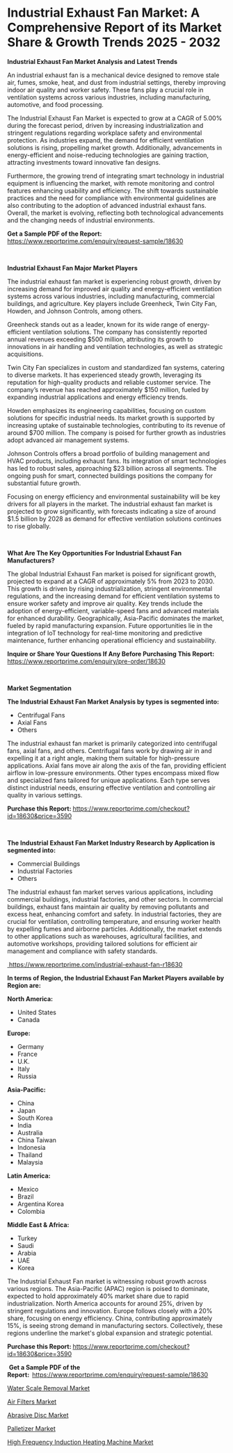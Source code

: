 <p><h1>Industrial Exhaust Fan Market: A Comprehensive Report of its Market Share & Growth Trends 2025 - 2032</h1></p><p><strong>Industrial Exhaust Fan Market Analysis and Latest Trends</strong></p>
<p><p>An industrial exhaust fan is a mechanical device designed to remove stale air, fumes, smoke, heat, and dust from industrial settings, thereby improving indoor air quality and worker safety. These fans play a crucial role in ventilation systems across various industries, including manufacturing, automotive, and food processing. </p><p>The Industrial Exhaust Fan Market is expected to grow at a CAGR of 5.00% during the forecast period, driven by increasing industrialization and stringent regulations regarding workplace safety and environmental protection. As industries expand, the demand for efficient ventilation solutions is rising, propelling market growth. Additionally, advancements in energy-efficient and noise-reducing technologies are gaining traction, attracting investments toward innovative fan designs.</p><p>Furthermore, the growing trend of integrating smart technology in industrial equipment is influencing the market, with remote monitoring and control features enhancing usability and efficiency. The shift towards sustainable practices and the need for compliance with environmental guidelines are also contributing to the adoption of advanced industrial exhaust fans. Overall, the market is evolving, reflecting both technological advancements and the changing needs of industrial environments.</p></p>
<p><strong>Get a Sample PDF of the Report:&nbsp;</strong> <a href="https://www.reportprime.com/enquiry/request-sample/18630?utm_campaign=1899&utm_medium=2&utm_source=Github&utm_content=ia&utm_term=19032025&utm_id=industrial-exhaust-fan">https://www.reportprime.com/enquiry/request-sample/18630</a></p>
<p>&nbsp;</p>
<p><strong>Industrial Exhaust Fan Major Market Players</strong></p>
<p><p>The industrial exhaust fan market is experiencing robust growth, driven by increasing demand for improved air quality and energy-efficient ventilation systems across various industries, including manufacturing, commercial buildings, and agriculture. Key players include Greenheck, Twin City Fan, Howden, and Johnson Controls, among others.</p><p>Greenheck stands out as a leader, known for its wide range of energy-efficient ventilation solutions. The company has consistently reported annual revenues exceeding $500 million, attributing its growth to innovations in air handling and ventilation technologies, as well as strategic acquisitions.</p><p>Twin City Fan specializes in custom and standardized fan systems, catering to diverse markets. It has experienced steady growth, leveraging its reputation for high-quality products and reliable customer service. The company’s revenue has reached approximately $150 million, fueled by expanding industrial applications and energy efficiency trends.</p><p>Howden emphasizes its engineering capabilities, focusing on custom solutions for specific industrial needs. Its market growth is supported by increasing uptake of sustainable technologies, contributing to its revenue of around $700 million. The company is poised for further growth as industries adopt advanced air management systems.</p><p>Johnson Controls offers a broad portfolio of building management and HVAC products, including exhaust fans. Its integration of smart technologies has led to robust sales, approaching $23 billion across all segments. The ongoing push for smart, connected buildings positions the company for substantial future growth.</p><p>Focusing on energy efficiency and environmental sustainability will be key drivers for all players in the market. The industrial exhaust fan market is projected to grow significantly, with forecasts indicating a size of around $1.5 billion by 2028 as demand for effective ventilation solutions continues to rise globally.</p></p>
<p>&nbsp;</p>
<p><strong>What Are The Key Opportunities For Industrial Exhaust Fan Manufacturers?</strong></p>
<p><p>The global Industrial Exhaust Fan market is poised for significant growth, projected to expand at a CAGR of approximately 5% from 2023 to 2030. This growth is driven by rising industrialization, stringent environmental regulations, and the increasing demand for efficient ventilation systems to ensure worker safety and improve air quality. Key trends include the adoption of energy-efficient, variable-speed fans and advanced materials for enhanced durability. Geographically, Asia-Pacific dominates the market, fueled by rapid manufacturing expansion. Future opportunities lie in the integration of IoT technology for real-time monitoring and predictive maintenance, further enhancing operational efficiency and sustainability.</p></p>
<p><strong>Inquire or Share Your Questions If Any Before Purchasing This Report:</strong> <a href="https://www.reportprime.com/enquiry/pre-order/18630?utm_campaign=1899&utm_medium=2&utm_source=Github&utm_content=ia&utm_term=19032025&utm_id=industrial-exhaust-fan">https://www.reportprime.com/enquiry/pre-order/18630</a></p>
<p>&nbsp;</p>
<p><strong>Market Segmentation</strong></p>
<p><strong>The Industrial Exhaust Fan Market Analysis by types is segmented into:</strong></p>
<p><ul><li>Centrifugal Fans</li><li>Axial Fans</li><li>Others</li></ul></p>
<p><p>The industrial exhaust fan market is primarily categorized into centrifugal fans, axial fans, and others. Centrifugal fans work by drawing air in and expelling it at a right angle, making them suitable for high-pressure applications. Axial fans move air along the axis of the fan, providing efficient airflow in low-pressure environments. Other types encompass mixed flow and specialized fans tailored for unique applications. Each type serves distinct industrial needs, ensuring effective ventilation and controlling air quality in various settings.</p></p>
<p><strong>Purchase this Report:&nbsp;</strong><a href="https://www.reportprime.com/checkout?id=18630&price=3590&utm_campaign=1899&utm_medium=2&utm_source=Github&utm_content=ia&utm_term=19032025&utm_id=industrial-exhaust-fan">https://www.reportprime.com/checkout?id=18630&price=3590</a></p>
<p>&nbsp;</p>
<p><strong>The Industrial Exhaust Fan Market Industry Research by Application is segmented into:</strong></p>
<p><ul><li>Commercial Buildings</li><li>Industrial Factories</li><li>Others</li></ul></p>
<p><p>The industrial exhaust fan market serves various applications, including commercial buildings, industrial factories, and other sectors. In commercial buildings, exhaust fans maintain air quality by removing pollutants and excess heat, enhancing comfort and safety. In industrial factories, they are crucial for ventilation, controlling temperature, and ensuring worker health by expelling fumes and airborne particles. Additionally, the market extends to other applications such as warehouses, agricultural facilities, and automotive workshops, providing tailored solutions for efficient air management and compliance with safety standards.</p></p>
<p><a href="https://www.reportprime.com/industrial-exhaust-fan-r18630?utm_campaign=1899&utm_medium=2&utm_source=Github&utm_content=ia&utm_term=19032025&utm_id=industrial-exhaust-fan">&nbsp;https://www.reportprime.com/industrial-exhaust-fan-r18630</a></p>
<p><strong>In terms of Region, the Industrial Exhaust Fan Market Players available by Region are:</strong></p>
<p>
    <p> <strong> North America: </strong>
        <ul>
            <li>United States</li>
            <li>Canada</li>
        </ul>
        </p> 
    <p> <strong> Europe: </strong>
        <ul>
            <li>Germany</li>
            <li>France</li>
            <li>U.K.</li>
            <li>Italy</li>
            <li>Russia</li>
        </ul>
        </p> 
    <p> <strong> Asia-Pacific: </strong>
        <ul>
            <li>China</li>
            <li>Japan</li>
            <li>South Korea</li>
            <li>India</li>
            <li>Australia</li>
            <li>China Taiwan</li>
            <li>Indonesia</li>
            <li>Thailand</li>
            <li>Malaysia</li>
        </ul>
        </p> 
    <p> <strong> Latin America: </strong>
        <ul>
            <li>Mexico</li>
            <li>Brazil</li>
            <li>Argentina Korea</li>
            <li>Colombia</li>
        </ul>
        </p> 
    <p> <strong> Middle East & Africa: </strong>
        <ul>
            <li>Turkey</li>
            <li>Saudi</li>
            <li>Arabia</li>
            <li>UAE</li>
            <li>Korea</li>
        </ul>
    </p>
    </p>
<p><p>The Industrial Exhaust Fan market is witnessing robust growth across various regions. The Asia-Pacific (APAC) region is poised to dominate, expected to hold approximately 40% market share due to rapid industrialization. North America accounts for around 25%, driven by stringent regulations and innovation. Europe follows closely with a 20% share, focusing on energy efficiency. China, contributing approximately 15%, is seeing strong demand in manufacturing sectors. Collectively, these regions underline the market's global expansion and strategic potential.</p></p>
<p><strong>Purchase this Report: </strong><a href="https://www.reportprime.com/checkout?id=18630&price=3590&utm_campaign=1899&utm_medium=2&utm_source=Github&utm_content=ia&utm_term=19032025&utm_id=industrial-exhaust-fan">https://www.reportprime.com/checkout?id=18630&price=3590</a></p>
<p>&nbsp;<strong>Get a Sample PDF of the Report:&nbsp;&nbsp;</strong><a href="https://www.reportprime.com/enquiry/request-sample/18630?utm_campaign=1899&utm_medium=2&utm_source=Github&utm_content=ia&utm_term=19032025&utm_id=industrial-exhaust-fan">https://www.reportprime.com/enquiry/request-sample/18630</a></p>
<p><strong></strong></p>
<p><p><a href="https://github.com/leehihkl/Market-Research-Report-List-1/blob/main/water-scale-removal-market.md?utm_campaign=1899&utm_medium=2&utm_source=Github&utm_content=ia&utm_term=19032025&utm_id=industrial-exhaust-fan">Water Scale Removal Market</a></p><p><a href="https://github.com/mehakmiamid1/Market-Research-Report-List-1/blob/main/air-filters-market.md?utm_campaign=1899&utm_medium=2&utm_source=Github&utm_content=ia&utm_term=19032025&utm_id=industrial-exhaust-fan">Air Filters Market</a></p><p><a href="https://github.com/osamhcombre/Market-Research-Report-List-1/blob/main/abrasive-disc-market.md?utm_campaign=1899&utm_medium=2&utm_source=Github&utm_content=ia&utm_term=19032025&utm_id=industrial-exhaust-fan">Abrasive Disc Market</a></p><p><a href="https://github.com/guleealhani/Market-Research-Report-List-1/blob/main/palletizer-market.md?utm_campaign=1899&utm_medium=2&utm_source=Github&utm_content=ia&utm_term=19032025&utm_id=industrial-exhaust-fan">Palletizer Market</a></p><p><a href="https://github.com/cobinaydin13/Market-Research-Report-List-1/blob/main/high-frequency-induction-heating-machine-market.md?utm_campaign=1899&utm_medium=2&utm_source=Github&utm_content=ia&utm_term=19032025&utm_id=industrial-exhaust-fan">High Frequency Induction Heating Machine Market</a></p></p>